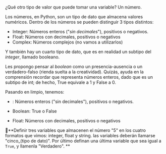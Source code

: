 ¿Qué otro tipo de valor que puede tomar una variable? Un número.

Los números, en Python, son un tipo de dato que almacena valores numéricos. Dentro de los números se pueden distinguir 3 tipos distintos:

* Integer: Números enteros ("_sin decimales_"), positivos o negativos.
* Float: Números con decimales, positivos o negativos
* Complex: Números complejos (no vamos a utilizarlos)

Y también hay un cuarto tipo de dato, que es en realidad un subtipo del _integer_, llamado booleano.

 Les propongo pensar al _boolean_ como un presencia-ausencia o un verdadero-falso (rienda suelta a la creatividad). Quizás, ayuda en la comprensión recordar que representa números enteros, dado que es un subtipo de int; de hecho, True equivale a 1 y False a 0.

Pasando en limpio, tenemos: 

* : Números enteros ("sin decimales"), positivos o negativos.

* Boolean: True o False

* Float: Números con decimales, positivos o negativos


:memo:**Definir tres variables que almacenen el número "5" en los cuatro formatos que vimos: integer, float y string. las variables deberán llamarse "cinco_(tipo de dato)". Por último definan una última variable que sea igual a `True`, y llamenla "Verdadero".
**